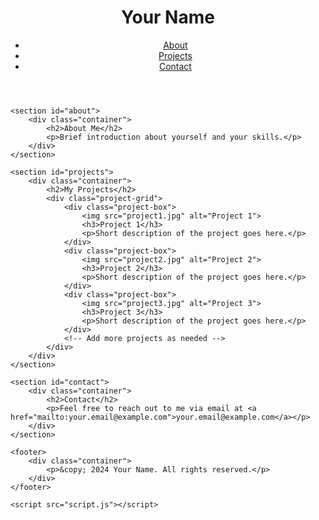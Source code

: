 <!DOCTYPE html>
<html lang="en">
<head>
    <meta charset="UTF-8">
    <meta name="viewport" content="width=device-width, initial-scale=1.0">
    <meta http-equiv="X-UA-Compatible" content="ie=edge">
    <title>Your Portfolio</title>
    <link rel="stylesheet" href="styles.css">
</head>
<body>
    <header>
        <div class="container">
            <h1>Your Name</h1>
            <nav>
                <ul>
                    <li><a href="#about">About</a></li>
                    <li><a href="#projects">Projects</a></li>
                    <li><a href="#contact">Contact</a></li>
                </ul>
            </nav>
        </div>
    </header>

    <section id="about">
        <div class="container">
            <h2>About Me</h2>
            <p>Brief introduction about yourself and your skills.</p>
        </div>
    </section>

    <section id="projects">
        <div class="container">
            <h2>My Projects</h2>
            <div class="project-grid">
                <div class="project-box">
                    <img src="project1.jpg" alt="Project 1">
                    <h3>Project 1</h3>
                    <p>Short description of the project goes here.</p>
                </div>
                <div class="project-box">
                    <img src="project2.jpg" alt="Project 2">
                    <h3>Project 2</h3>
                    <p>Short description of the project goes here.</p>
                </div>
                <div class="project-box">
                    <img src="project3.jpg" alt="Project 3">
                    <h3>Project 3</h3>
                    <p>Short description of the project goes here.</p>
                </div>
                <!-- Add more projects as needed -->
            </div>
        </div>
    </section>

    <section id="contact">
        <div class="container">
            <h2>Contact</h2>
            <p>Feel free to reach out to me via email at <a href="mailto:your.email@example.com">your.email@example.com</a></p>
        </div>
    </section>

    <footer>
        <div class="container">
            <p>&copy; 2024 Your Name. All rights reserved.</p>
        </div>
    </footer>

    <script src="script.js"></script>
</body>
</html>
